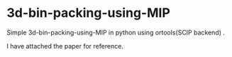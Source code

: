 # 3d-bin-packing-using-MIP
Simple 3d-bin-packing-using-MIP in python using ortools(SCIP backend) .


I have attached the paper for reference.
